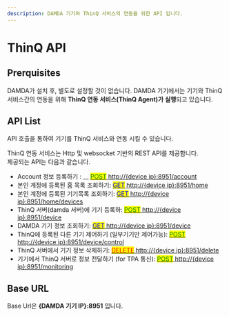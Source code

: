 ```yaml
---
description: DAMDA 기기와 ThinQ 서비스의 연동을 위한 API 입니다.
---
```


# ThinQ API

## Prerquisites

DAMDA가 설치 후, 별도로 설정할 것이 없습니다. DAMDA 기기에서는 기기와 ThinQ 서비스간의 연동을 위해 **ThinQ 연동 서비스(ThinQ Agent)가 실행**되고 있습니다.&#x20;

## API List

API 호출을 통하여 기기를 ThinQ 서비스와 연동 시킬 수 있습니다.&#x20;

ThinQ 연동 서비스는 Http 및 websocket 기반의 REST API를 제공합니다.\
제공되는 API는 다음과 같습니다.&#x20;

* Account 정보 등록하기 : __ [<mark style="color:green;">POST</mark> http://{device ip}:8951/account](thinq-api/apis/post-account.md)
* 본인 계정에 등록된 홈 목록 조회하기: [<mark style="color:blue;">GET</mark> http://{device ip}:8951/home ](thinq-api/apis/get-home.md)
* 본인 계정에 등록된 기기목록 조회하기: [<mark style="color:blue;">GET</mark> http://{device ip}:8951/home/devices ](thinq-api/apis/get-home-devices.md)
* ThinQ 서버(damda 서버)에 기기 등록하: [<mark style="color:green;">POST</mark> http://{device ip}:8951/device](thinq-api/apis/post-device.md)
* DAMDA 기기 정보 조회하기: [<mark style="color:blue;">GET</mark> http://{device ip}:8951/device](thinq-api/apis/get-device.md)
* ThinQ에 등록된  다른 기기 제어하기 (일부기기만 제어가능): [<mark style="color:green;">POST</mark> http://{device ip}:8951/device/control ](thinq-api/apis/post-device-control.md)
* ThinQ 서버에서 기기 정보 삭제하기: [<mark style="color:red;">DELETE</mark> http://{device ip}:8951/delete](thinq-api/apis/delete-device.md)
* 기기에서 ThinQ 서버로 정보 전달하기 (for TPA 통신): [<mark style="color:green;">POST</mark> http://{device ip}:8951/monitoring](thinq-api/apis/post-monitoring.md)&#x20;

## Base URL

Base Url은 **{DAMDA 기기 IP}:8951** 입니다.
